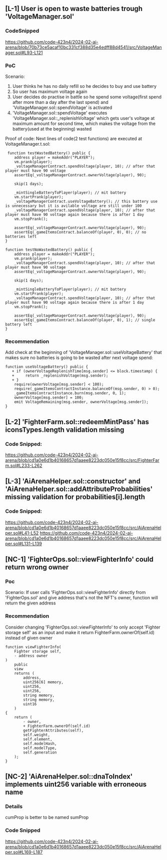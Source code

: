 ## [L-1] User is open to waste batteries trough 'VoltageManager.sol'
### CodeSnipped
https://github.com/code-423n4/2024-02-ai-arena/blob/70b73ce5acaf10bc331cf388d35e4edff88d4541/src/VoltageManager.sol#L93-L121
### PoC
Scenario:
1. User thinks he has no daily refill so he decides to buy and use battery
2. So user has maximum voltage again
3. User decides do practise in battle so he spend some voltage(first spend after more than a day after the last spend) and 'VoltageManager.sol::spendVoltage' is activated
4. 'VoltageManager.sol::spendVoltage' executes 'VoltageManager.sol::_replenishVoltage' which gets user's voltage at maximum amount for second time, which makes the voltage from the battery(used at the beginning) wasted

Proof of code:
Next lines of code(2 test functions) are executed at VoltageManager.t.sol:

     function testWastedBattery() public {
        address player = makeAddr("PLAYER");
        vm.prank(player);
        _voltageManagerContract.spendVoltage(player, 10); // after that player must have 90 voltage
        assertEq(_voltageManagerContract.ownerVoltage(player), 90);

        skip(1 days);

        _mintSingleBatteryToPlayer(player); // mit battery
        vm.startPrank(player);
        _voltageManagerContract.useVoltageBattery(); // this battery use is unnecessary but it is avilable voltage are still under 100
        _voltageManagerContract.spendVoltage(player, 10); // after that player must have 90 voltage again because there is after 1 day
        vm.stopPrank();

        assertEq(_voltageManagerContract.ownerVoltage(player), 90);
        assertEq(_gameItemsContract.balanceOf(player, 0), 0); // no batteries left
    }

    function testNoWastedBattery() public {
        address player = makeAddr("PLAYER");
        vm.prank(player);
        _voltageManagerContract.spendVoltage(player, 10); // after that player must have 90 voltage
        assertEq(_voltageManagerContract.ownerVoltage(player), 90);

        skip(1 days);

        _mintSingleBatteryToPlayer(player); // mit battery
        vm.startPrank(player);
        _voltageManagerContract.spendVoltage(player, 10); // after that player must have 90 voltage again because there is after 1 day
        vm.stopPrank();

        assertEq(_voltageManagerContract.ownerVoltage(player), 90);
        assertEq(_gameItemsContract.balanceOf(player, 0), 1); // single battery left
    }
### Recommendation
Add check at the beginning of 'VoltageManager.sol::useVoltageBattery' that makes sure no batteries is going to be wasted after next voltage spend:

    function useVoltageBattery() public {
       + if (ownerVoltageReplenishTime[msg.sender] <= block.timestamp) {
       +     return _replenishVoltage(msg.sender);
       + }
        require(ownerVoltage[msg.sender] < 100);
        require(_gameItemsContractInstance.balanceOf(msg.sender, 0) > 0);
        _gameItemsContractInstance.burn(msg.sender, 0, 1);
        ownerVoltage[msg.sender] = 100;
        emit VoltageRemaining(msg.sender, ownerVoltage[msg.sender]);
    }

## [L-2] 'FighterFarm.sol::redeemMintPass' has iconsTypes.length validation missing

### Code Snipped:
https://github.com/code-423n4/2024-02-ai-arena/blob/cd1a0e6d1b40168657d1aaee8223dc050e15f8cc/src/FighterFarm.sol#L233-L262

## [L-3] 'AiArenaHelper.sol::constructor' and 'AiArenaHelper.sol::addAttributeProbabilities' missing validation for probabilities[i].length

### Code Snipped:
https://github.com/code-423n4/2024-02-ai-arena/blob/cd1a0e6d1b40168657d1aaee8223dc050e15f8cc/src/AiArenaHelper.sol#L41-L52
https://github.com/code-423n4/2024-02-ai-arena/blob/cd1a0e6d1b40168657d1aaee8223dc050e15f8cc/src/AiArenaHelper.sol#L131-L139

## [NC-1] 'FighterOps.sol::viewFighterInfo' could return wrong owner
### Poc
Scenario:
If user calls 'FighterOps.sol::viewFighterInfo' directly from 'FighterOps.sol' and give address that's not the NFT's owner, function will return the given address

### Recommendation
Consider changing 'FighterOps.sol::viewFighterInfo' to only accept 'Fighter storage self' as an input and make it return FighterFarm.ownerOf(self.id) instead of given owner

    function viewFighterInfo(
        Fighter storage self,
        - address owner
    )
        public
        view
        returns (
            address,
            uint256[6] memory,
            uint256,
            uint256,
            string memory,
            string memory,
            uint16
        )
    {
        return (
            - owner,
            + FighterFarm.ownerOf(self.id)
            getFighterAttributes(self),
            self.weight,
            self.element,
            self.modelHash,
            self.modelType,
            self.generation
        );
    }
## [NC-2] 'AiArenaHelper.sol::dnaToIndex' implements uint256 variable with erroneous name

### Details
cumProp is better to be named sumProp

### Code Snipped
https://github.com/code-423n4/2024-02-ai-arena/blob/cd1a0e6d1b40168657d1aaee8223dc050e15f8cc/src/AiArenaHelper.sol#L169-L187

